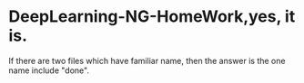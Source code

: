 # DeepLearning-NG-HomeWork,yes, it is.


If there are two files which have familiar name, then the answer is the one name include "done".
